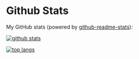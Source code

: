 # Github Stats

My GitHub stats (powered by [github-readme-stats](https://github.com/047pegasus/github-readme-stats)):

[![github stats](https://github-readme-stats.vercel.app/api?username=047pegasus&show_icons=true&hide_title=true&hide_border=true)](https://047pegasus.pro)

[![top langs](https://github-readme-stats.vercel.app/api/top-langs/?username=047pegasus&layout=compact&hide_border=true)](https://047pegasus.pro)
